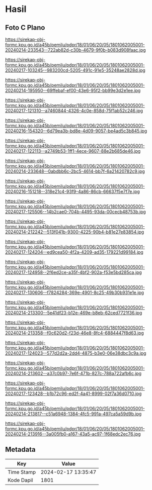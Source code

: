 # Hasil

## Foto C Plano

https://sirekap-obj-formc.kpu.go.id/a45b/pemilu/pdpr/18/01/06/20/05/1801062005001-20240214-233543--722ab82d-c30b-4679-9f0b-b083d908faac.jpg

https://sirekap-obj-formc.kpu.go.id/a45b/pemilu/pdpr/18/01/06/20/05/1801062005001-20240217-103245--983200cd-5205-491c-91e5-35248ae2828d.jpg

https://sirekap-obj-formc.kpu.go.id/a45b/pemilu/pdpr/18/01/06/20/05/1801062005001-20240214-195950--69ffebaf-ef00-43e6-95f2-bb99e3d2e1ee.jpg

https://sirekap-obj-formc.kpu.go.id/a45b/pemilu/pdpr/18/01/06/20/05/1801062005001-20240217-121310--a7460844-4326-4c0e-858d-75f1ab52c246.jpg

https://sirekap-obj-formc.kpu.go.id/a45b/pemilu/pdpr/18/01/06/20/05/1801062005001-20240216-154320--6d79ea3b-bd8e-4d09-9057-be4ad5c3b845.jpg

https://sirekap-obj-formc.kpu.go.id/a45b/pemilu/pdpr/18/01/06/20/05/1801062005001-20240217-122113--a2749b53-1ff1-4ece-9607-88e2b685de46.jpg

https://sirekap-obj-formc.kpu.go.id/a45b/pemilu/pdpr/18/01/06/20/05/1801062005001-20240214-233648--0abdbb6c-2bc5-4614-bb7f-6a21420782c9.jpg

https://sirekap-obj-formc.kpu.go.id/a45b/pemilu/pdpr/18/01/06/20/05/1801062005001-20240216-151218--318e21c4-93f9-4a86-86cb-66637f5e7f7e.jpg

https://sirekap-obj-formc.kpu.go.id/a45b/pemilu/pdpr/18/01/06/20/05/1801062005001-20240217-125506--14b2cae0-704b-4495-93da-00cecb48753b.jpg

https://sirekap-obj-formc.kpu.go.id/a45b/pemilu/pdpr/18/01/06/20/05/1801062005001-20240214-212242--513f041b-9300-4225-90b4-b81e27e83854.jpg

https://sirekap-obj-formc.kpu.go.id/a45b/pemilu/pdpr/18/01/06/20/05/1801062005001-20240217-124204--ed9cea50-4f2a-4209-ad35-179221d99184.jpg

https://sirekap-obj-formc.kpu.go.id/a45b/pemilu/pdpr/18/01/06/20/05/1801062005001-20240217-124958--2f6ed2ce-a35f-4bf2-902a-f53e5bd285ca.jpg

https://sirekap-obj-formc.kpu.go.id/a45b/pemilu/pdpr/18/01/06/20/05/1801062005001-20240217-130606--f7824284-369e-4901-8c25-49b30b931e1e.jpg

https://sirekap-obj-formc.kpu.go.id/a45b/pemilu/pdpr/18/01/06/20/05/1801062005001-20240214-213300--5e41df23-b12e-469e-b8eb-62ced7721f36.jpg

https://sirekap-obj-formc.kpu.go.id/a45b/pemilu/pdpr/18/01/06/20/05/1801062005001-20240214-213358--f0c620d2-f23d-46e8-8fc4-6884447f8d63.jpg

https://sirekap-obj-formc.kpu.go.id/a45b/pemilu/pdpr/18/01/06/20/05/1801062005001-20240217-124023--577d2d2a-2dd4-4875-b3e0-06e38dbc3c9a.jpg

https://sirekap-obj-formc.kpu.go.id/a45b/pemilu/pdpr/18/01/06/20/05/1801062005001-20240214-213602--a37c0b97-7e6f-471b-827c-788a722afb6c.jpg

https://sirekap-obj-formc.kpu.go.id/a45b/pemilu/pdpr/18/01/06/20/05/1801062005001-20240217-123428--b1b72c96-ed2f-4a41-8999-02f7a36d0710.jpg

https://sirekap-obj-formc.kpu.go.id/a45b/pemilu/pdpr/18/01/06/20/05/1801062005001-20240214-213817--c51a6948-1384-4fc5-991a-497ca5a59d9b.jpg

https://sirekap-obj-formc.kpu.go.id/a45b/pemilu/pdpr/18/01/06/20/05/1801062005001-20240214-213916--3a005fb0-a167-43a5-ac97-1f68edc2ec76.jpg


## Metadata

| Key        | Value               |
| ---------- | ------------------- |
| Time Stamp | 2024-02-17 13:35:47 |
| Kode Dapil | 1801                |



